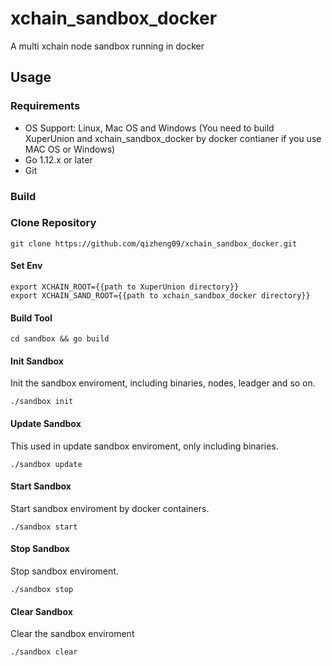 # xchain_sandbox_docker
A multi xchain node sandbox running in docker

## Usage

### Requirements

* OS Support: Linux, Mac OS and Windows 
  (You need to build XuperUnion and xchain_sandbox_docker by docker contianer if you use MAC OS or Windows)
* Go 1.12.x or later
* Git

### Build

### Clone Repository

``` 
git clone https://github.com/qizheng09/xchain_sandbox_docker.git
```

#### Set Env

``` 
export XCHAIN_ROOT={{path to XuperUnion directory}}
export XCHAIN_SAND_ROOT={{path to xchain_sandbox_docker directory}}
```

#### Build Tool

``` 
cd sandbox && go build
```

#### Init Sandbox

Init the sandbox enviroment, including binaries, nodes, leadger and so on.

```
./sandbox init 
```
#### Update Sandbox

This used in update sandbox enviroment, only including binaries.

```
./sandbox update
```

#### Start Sandbox

Start sandbox enviroment by docker containers.

```
./sandbox start 
```

#### Stop Sandbox

Stop sandbox enviroment.

```
./sandbox stop 
```

#### Clear Sandbox

Clear the sandbox enviroment

```
./sandbox clear 
```
